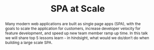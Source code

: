 ---
title: "SPA at Scale"
speaker: Patrick Woo
event: CascadiaJS 2018
tags: ["Single Page Apps", "Scaling"]
abstract: "Many modern web applications are built as single page apps (SPA), with the goals to scale the application for customers, increase developer velocity for feature development, and speed up new team member ramp up time. In this talk we will share top 5 lessons learn - in hindsight, what would we do/don’t do when building a large scale SPA."
ytId: Zr51LyznkZI
layout: talk
---